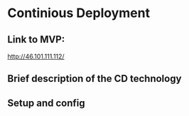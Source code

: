 # Continious Deployment

## Link to MVP:
http://46.101.111.112/


## Brief description of the CD technology


## Setup and config
